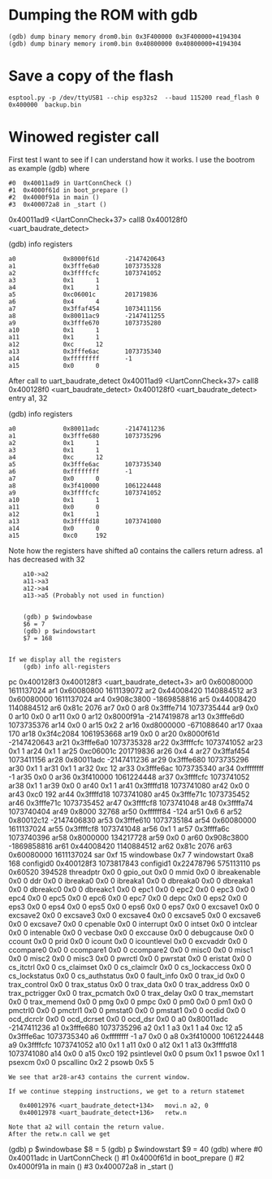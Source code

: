 # Dumping the ROM with gdb
    (gdb) dump binary memory drom0.bin 0x3F400000 0x3F400000+4194304
    (gdb) dump binary memory irom0.bin 0x40800000 0x40800000+4194304

# Save a copy of the flash

    esptool.py -p /dev/ttyUSB1 --chip esp32s2  --baud 115200 read_flash 0 0x400000  backup.bin


# Winowed register call
First test I want to see if I can understand how it works. I use the bootrom as example
    (gdb) where
```
#0  0x40011ad9 in UartConnCheck ()
#1  0x4000f61d in boot_prepare ()
#2  0x4000f91a in main ()
#3  0x400072a8 in _start ()
```
0x40011ad9 <UartConnCheck+37>   call8  0x400128f0 <uart_baudrate_detect> 

(gdb) info registers
```
a0             0x8000f61d       -2147420643
a1             0x3fffe6a0       1073735328
a2             0x3ffffcfc       1073741052
a3             0x1      1
a4             0x1      1
a5             0xc06001c        201719836
a6             0x4      4
a7             0x3ffaf454       1073411156
a8             0x80011ac9       -2147411255
a9             0x3fffe670       1073735280
a10            0x1      1
a11            0x1      1
a12            0xc      12
a13            0x3fffe6ac       1073735340
a14            0xffffffff       -1
a15            0x0      0
```
After call to uart_baudrate_detect
0x40011ad9 <UartConnCheck+37>   call8  0x400128f0 <uart_baudrate_detect> 
0x400128f0 <uart_baudrate_detect>       entry  a1, 32    

(gdb) info registers
```
a0             0x80011adc       -2147411236
a1             0x3fffe680       1073735296
a2             0x1      1
a3             0x1      1
a4             0xc      12
a5             0x3fffe6ac       1073735340
a6             0xffffffff       -1
a7             0x0      0
a8             0x3f410000       1061224448
a9             0x3ffffcfc       1073741052
a10            0x1      1
a11            0x0      0
a12            0x1      1
a13            0x3ffffd18       1073741080
a14            0x0      0
a15            0xc0     192
```
Note how the registers have shifted
a0 contains the callers return adress.
a1 has decreased with 32
```
    a10->a2
    a11->a3
    a12->a4
    a13->a5 (Probably not used in function)


    (gdb) p $windowbase
    $6 = 7
    (gdb) p $windowstart
    $7 = 168


If we display all the registers
    (gdb) info all-registers
```
pc             0x400128f3       0x400128f3 <uart_baudrate_detect+3>
ar0            0x60080000       1611137024
ar1            0x60080800       1611139072
ar2            0x44008420       1140884512
ar3            0x60080000       1611137024
ar4            0x908c3800       -1869858816
ar5            0x44008420       1140884512
ar6            0x81c    2076
ar7            0x0      0
ar8            0x3fffe714       1073735444
ar9            0x0      0
ar10           0x0      0
ar11           0x0      0
ar12           0x8000f91a       -2147419878
ar13           0x3fffe6d0       1073735376
ar14           0x0      0
ar15           0x2      2
ar16           0xd8000000       -671088640
ar17           0xaa     170
ar18           0x3f4c2084       1061953668
ar19           0x0      0
ar20           0x8000f61d       -2147420643
ar21           0x3fffe6a0       1073735328
ar22           0x3ffffcfc       1073741052
ar23           0x1      1
ar24           0x1      1
ar25           0xc06001c        201719836
ar26           0x4      4
ar27           0x3ffaf454       1073411156
ar28           0x80011adc       -2147411236
ar29           0x3fffe680       1073735296
ar30           0x1      1
ar31           0x1      1
ar32           0xc      12
ar33           0x3fffe6ac       1073735340
ar34           0xffffffff       -1
ar35           0x0      0
ar36           0x3f410000       1061224448
ar37           0x3ffffcfc       1073741052
ar38           0x1      1
ar39           0x0      0
ar40           0x1      1
ar41           0x3ffffd18       1073741080
ar42           0x0      0
ar43           0xc0     192
ar44           0x3ffffd18       1073741080
ar45           0x3fffe71c       1073735452
ar46           0x3fffe71c       1073735452
ar47           0x3ffffcf8       1073741048
ar48           0x3ffffa74       1073740404
ar49           0x8000   32768
ar50           0xffffff84       -124
ar51           0x6      6
ar52           0x80012c12       -2147406830
ar53           0x3fffe610       1073735184
ar54           0x60080000       1611137024
ar55           0x3ffffcf8       1073741048
ar56           0x1      1
ar57           0x3ffffa6c       1073740396
ar58           0x8000000        134217728
ar59           0x0      0
ar60           0x908c3800       -1869858816
ar61           0x44008420       1140884512
ar62           0x81c    2076
ar63           0x60080000       1611137024
sar            0xf      15
windowbase     0x7      7
windowstart    0xa8     168
configid0      0x400128f3       1073817843
configid1      0x22478796       575113110
ps             0x60520  394528
threadptr      0x0      0
gpio_out       0x0      0
mmid           0x0      0
ibreakenable   0x0      0
ddr            0x0      0
ibreaka0       0x0      0
ibreaka1       0x0      0
dbreaka0       0x0      0
dbreaka1       0x0      0
dbreakc0       0x0      0
dbreakc1       0x0      0
epc1           0x0      0
epc2           0x0      0
epc3           0x0      0
epc4           0x0      0
epc5           0x0      0
epc6           0x0      0
epc7           0x0      0
depc           0x0      0
eps2           0x0      0
eps3           0x0      0
eps4           0x0      0
eps5           0x0      0
eps6           0x0      0
eps7           0x0      0
excsave1       0x0      0
excsave2       0x0      0
excsave3       0x0      0
excsave4       0x0      0
excsave5       0x0      0
excsave6       0x0      0
excsave7       0x0      0
cpenable       0x0      0
interrupt      0x0      0
intset         0x0      0
intclear       0x0      0
intenable      0x0      0
vecbase        0x0      0
exccause       0x0      0
debugcause     0x0      0
ccount         0x0      0
prid           0x0      0
icount         0x0      0
icountlevel    0x0      0
excvaddr       0x0      0
ccompare0      0x0      0
ccompare1      0x0      0
ccompare2      0x0      0
misc0          0x0      0
misc1          0x0      0
misc2          0x0      0
misc3          0x0      0
pwrctl         0x0      0
pwrstat        0x0      0
eristat        0x0      0
cs_itctrl      0x0      0
cs_claimset    0x0      0
cs_claimclr    0x0      0
cs_lockaccess  0x0      0
cs_lockstatus  0x0      0
cs_authstatus  0x0      0
fault_info     0x0      0
trax_id        0x0      0
trax_control   0x0      0
trax_status    0x0      0
trax_data      0x0      0
trax_address   0x0      0
trax_pctrigger 0x0      0
trax_pcmatch   0x0      0
trax_delay     0x0      0
trax_memstart  0x0      0
trax_memend    0x0      0
pmg            0x0      0
pmpc           0x0      0
pm0            0x0      0
pm1            0x0      0
pmctrl0        0x0      0
pmctrl1        0x0      0
pmstat0        0x0      0
pmstat1        0x0      0
ocdid          0x0      0
ocd_dcrclr     0x0      0
ocd_dcrset     0x0      0
ocd_dsr        0x0      0
a0             0x80011adc       -2147411236
a1             0x3fffe680       1073735296
a2             0x1      1
a3             0x1      1
a4             0xc      12
a5             0x3fffe6ac       1073735340
a6             0xffffffff       -1
a7             0x0      0
a8             0x3f410000       1061224448
a9             0x3ffffcfc       1073741052
a10            0x1      1
a11            0x0      0
a12            0x1      1
a13            0x3ffffd18       1073741080
a14            0x0      0
a15            0xc0     192
psintlevel     0x0      0
psum           0x1      1
pswoe          0x1      1
psexcm         0x0      0
pscallinc      0x2      2
psowb          0x5      5

```
We see that ar28-ar43 contains the current window.

If we continue stepping instructions, we get to a return statemet

   0x40012976 <uart_baudrate_detect+134>   movi.n a2, 0
   0x40012978 <uart_baudrate_detect+136>   retw.n

Note that a2 will contain the return value.
After the retw.n call we get

```
(gdb) p $windowbase
$8 = 5
(gdb) p $windowstart
$9 = 40
(gdb) where
#0  0x40011adc in UartConnCheck ()
#1  0x4000f61d in boot_prepare ()
#2  0x4000f91a in main ()
#3  0x400072a8 in _start ()
```

